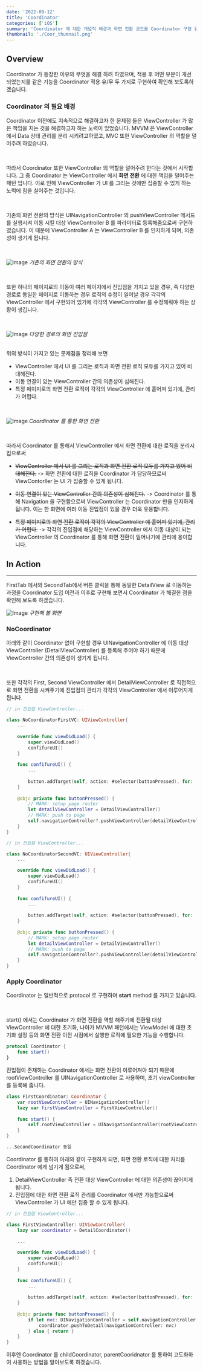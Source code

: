 ```yaml
---
date: '2022-09-12'
title: 'Coordinator'
categories: ['iOS']
summary: 'Coordinator 에 대한 개념적 배경과 화면 전환 코드를 Coordinator 구현 유무로 비교를 통한 이해'
thumbnail: './Coor_thumnail.png'
---
```


## Overview


Coordinator 가  등장한 이유와 무엇을 해결 하려 하였으며, 적용 후 어떤 부분이 개선 되었는지를 같은 기능을 Coordinator 적용 유/무 두 가지로 구현하여 확인해 보도록하겠습니다. 


### Coordinator 의 필요 배경 

Coordinator 이전에도 지속적으로 해결하고자 한 문제점 들은 ViewController 가 많은 책임을 지는 것을 해결하고자 하는 노력이 있었습니다. 
MVVM 은 ViewController 에서 Data 상태 관리를 분리 시키려고하였고, MVC 또한 ViewController 의 역할을 덜어주려 하였습니다. 

<br>

따라서 Coordinator 또한 ViewController 의 역할을 덜어주려 한다는 것에서 시작합니다. 
그 중 Coordinator 는 ViewController 에서 **화면 전환** 에 대한 책임을 덜어주는 패턴 입니다. 이로 인해 ViewController 가 UI 를 그리는 것에만 집중할 수 있게 하는 노력에 힘을 실어주는 것입니다.

<br>

기존의 화면 전환의 방식은 UINavigationController 의 pushViewController 메서드를 실행시켜 이동 시킬 대상 ViewController B 를 파라미터로 등록해줌으로써 구현하였습니다. 
이 때문에 ViewController A 는 ViewController B 를 인지하게 되며, 의존성이 생기게 됩니다. 

<br>

![Image](./assets/Coordinator_vc.png "image")
*기존의 화면 전환의 방식*

<br>

또한 하나의 페이지로의 이동이 여러 페이지에서 진입점을 가지고 있을 경우, 즉 다양한 경로로 동일한 페이지로 이동하는 경우 
로직의 수정이 일어날 경우 각각의 ViewController 에서 구현되어 있기에 각각의 ViewController 를 수정해줘야 하는 상황이 생깁니다. 

<br>

![Image](./assets/Coordinator_endpoint.png "image")
*다양한 경로의 화면 진입점*


<br/>
위의 방식이 가지고 있는 문제점을 정리해 보면
<br/>

* ViewController 에서 UI 를 그리는 로직과 화면 전환 로직 모두를 가지고 있어 비대해진다.
* 이동 연결이 있는 ViewController 간의 의존성이 심해진다. 
* 특정 페이지로의 화면 전환 로직이 각각의 ViewController 에 흩어져 있기에, 관리가 어렵다. 

<br>

![Image](./assets/Coordinator_vc_decouple.png)
*Coordinator 를 통한 화면 전환*

<br>

따라서 Coordinator 를 통해서 ViewController 에서 화면 전환에 대한 로직을 분리시킴으로써 
* ~~ViewController 에서 UI 를 그리는 로직과 화면 전환 로직 모두를 가지고 있어 비대해진다.~~
  -> 화면 전환에 대한 로직을 Coordinator 가 담당하므로써 ViewContorller 는 UI 가 집중할 수 있게 됩니다. 
  
* ~~이동 연결이 있는 ViewController 간의 의존성이 심해진다.~~
  -> Coordinator 를 통해 Navigation 을 구현함으로써 ViewController 는 Coordinator 만을 인지하게 됩니다. 이는 한 화면에 여러 이동 진입점이 있을 경우 더욱 유용합니다. 
  
* ~~특정 페이지로의 화면 전환 로직이 각각의 ViewController 에 흩어져 있기에, 관리가 어렵다.~~
  -> 각각의 진입점에 해당하는 ViewController 에서 이동 대상이 되는 ViewController 의 Coordinator 를 통해 화면 전환이 일어나기에 관리에 용이합니다. 



## In Action
---

FirstTab 에서와 SecondTab에서 버튼 클릭을 통해 동일한 DetailView 로 이동하는 과정을 Coordinator 도입 이전과 이후로 구현해 보면서 Coordinator 가 해결한 점을 확인해 보도록 하겠습니다. 

![Image](./assets/coor_simul.gif)
*구현해 볼 화면*

### NoCoordinator

아래와 같이 Coordinator 없이 구현할 경우 UINavigationController 에 이동 대상 ViewController (DetailViewController) 를 등록해 주어야 하기 때문에 ViewController 간의 의존성이 생기게 됩니다. 

<br>

또한 각각의 First, Second ViewController 에서 DetailViewController 로 직접적으로 화면 전환을 시켜주기에 진입점의 관리가 각각의 ViewController 에서 이루어지게 됩니다. 

```swift
// in 진입점 ViewController...

class NoCoordinatorFirstVC: UIViewController{
	...

    override func viewDidLoad() {
        super.viewDidLoad()
        confifureUI()
    }
    
    func confifureUI() {
		...
		
		button.addTarget(self, action: #selector(buttonPressed), for: .touchUpInside)
    }
    
    @objc private func buttonPressed() {
        // MARK: setup page router
        let detailViewController = DetailViewController()
        // MARK: push to page
        self.navigationController?.pushViewController(detailViewController, animated: true)
    }
}

```

```swift
// in 진입점 ViewController...

class NoCoordinatorSecondVC: UIViewController{
	...

    override func viewDidLoad() {
        super.viewDidLoad()
        confifureUI()
    }
    
    func confifureUI() {
		...
		
		button.addTarget(self, action: #selector(buttonPressed), for: .touchUpInside)
    }
    
    @objc private func buttonPressed() {
        // MARK: setup page router
        let detailViewController = DetailViewController()
        // MARK: push to page
        self.navigationController?.pushViewController(detailViewController, animated: true)
    }
}

```



### Apply Coordinator

Coordinator 는 일반적으로 protocol 로 구현하며 **start** method 를 가지고 있습니다.

<br>

start() 에서는 Coordinator 가 화면 전환을 역할 해주기에 전환될 대상 ViewController 에 대한 초기화, 나아가 MVVM 패턴에서는 ViewModel 에 대한 초기화 설정 등의 화면 전환 이전 시점에서 실행한 로직에 필요한 기능을 수행합니다. 

```swift
protocol Coordinator {
    func start()
}
```


진입점이 존재하는 Coordinator 에서는 화면 전환이 이루어져야 되기 때문에 rootViewController 를 UINavigationController 로 사용하며, 초기 viewController 를 등록해 줍니다. 

```swift
class FirstCoordinator: Coordinator {
    var rootViewController = UINavigationController()
    lazy var firstViewController = FirstViewController()
    
    func start() {
        self.rootViewController = UINavigationController(rootViewController: self.firstViewController)
    }
}

...SecondCoordinator 동일

```


Coordinator 를 통하여 아래와 같이 구현하게 되면, 화면 전환 로직에 대한 처리를 Coordinator 에게 넘기게 됨으로써,

1. DetailViewController 즉 전환 대상 ViewController 에 대한 의존성이 끊어지게 됩니다.
2. 진입점에 대한 화면 전환 로직 관리를 Coordinator 에서만 가능함으로써 ViewController 가 UI 에만 집중 할 수 있게 됩니다.

```swift
// in 진입점 ViewController...

class FirstViewController: UIViewController{
	lazy var coordinator = DetailCoordinator()
	
	...

    override func viewDidLoad() {
        super.viewDidLoad()
        confifureUI()
    }
    
    func confifureUI() {
		...
		
		button.addTarget(self, action: #selector(buttonPressed), for: .touchUpInside)
    }
    
    @objc private func buttonPressed() {
        if let nvc: UINavigationController = self.navigationController {
            coordinator.pushToDetail(navigationController: nvc)
        } else { return }
    }
}

```



이후엔 Coordinator 를 childCoordinator, parentCooridnator 를 통하여 고도화하여 사용하는 방법을 알아보도록 하겠습니다. 
